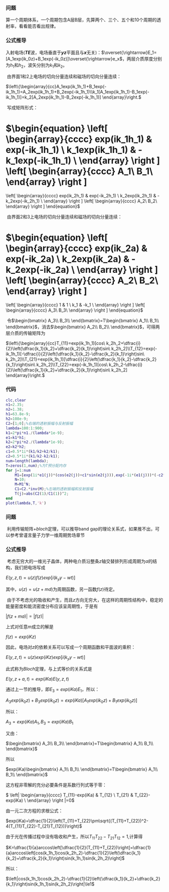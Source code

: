 ### 问题

​	算一个周期体系，一个周期包含A层B层，先算两个、三个、五个和10个周期的透射率，看看能否看出规律。

### 公式推导

​	入射电场(***TE***波，电场垂直于***yz***平面且与***x***无关)：$\overset{\rightarrow}E_1=[A_1exp(ik_0z)+B_1exp(-ik_0z)]\overset{\rightarrow}e_x​$，两层介质厚度分别为$h_1​$和$h_2​$，波矢分别为$k_1​$和$k_2​$。

​	由界面1和2上电场的切向分量连续和磁场的切向分量连续：

$\left\{\begin{array}{cc}A_1exp(ik_1h_1)+B_1exp(-ik_1h_1)=A_2exp(ik_1h_1)+B_2exp(-ik_1h_1)\\k_1[A_1exp(ik_1h_1)-B_1exp(-ik_1h_1)]=k_2[A_2exp(ik_1h_1)-B_2exp(-ik_1h_1)]
\end{array}\right.$

​	写成矩阵形式：

$\begin{equation}
\left[
\begin{array}{cccc}
exp(ik_1h_1) &  exp(-ik_1h_1) \\
k_1exp(ik_1h_1)  & -k_1exp(-ik_1h_1)   \\
\end{array}
\right ]
\left[
\begin{array}{cccc}
A_1\\ 
B_1\\ 
\end{array}
\right ]
=
\left[
\begin{array}{cccc}
exp(ik_2h_1) &  exp(-ik_2h_1) \\
k_2exp(ik_2h_1)  & -k_2exp(-ik_2h_1)   \\
\end{array}
\right ]
\left[
\begin{array}{cccc}
A_2\\ 
B_2\\ 
\end{array}
\right ]
\end{equation}$

​	由界面2和3上电场的切向分量连续和磁场的切向分量连续：

$\begin{equation}
\left[
\begin{array}{cccc}
exp(ik_2a) &  exp(-ik_2a) \\
k_2exp(ik_2a)  & -k_2exp(-ik_2a)   \\
\end{array}
\right ]
\left[
\begin{array}{cccc}
A_2\\ 
B_2\\ 
\end{array}
\right ]
=
\left[
\begin{array}{cccc}
1 &  1 \\
k_1  & -k_1   \\
\end{array}
\right ]
\left[
\begin{array}{cccc}
A_3\\ 
B_3\\ 
\end{array}
\right ]
\end{equation}​$

​	令$\begin{bmatrix}
A_3\\ 
B_3\\ 
\end{bmatrix}=T\begin{bmatrix}
A_1\\ 
B_1\\ 
\end{bmatrix}​$，消去$\begin{bmatrix}
A_2\\ 
B_2\\ 
\end{bmatrix}​$，可得两层介质的传输矩阵为

$\left\{\begin{array}{cc}T_{11}=exp(ik_1h_1)[cos\ k_2h_2+\dfrac{i}{2}\left(\dfrac{k_1}{k_2}+\dfrac{k_2}{k_1}\right)sin\ k_2h_2]\\T_{12}=exp(-ik_1h_1)[-\dfrac{i}{2}\left(\dfrac{k_1}{k_2}-\dfrac{k_2}{k_1}\right)sin\ k_2h_2]\\T_{21}=exp(ik_1h_1)[\dfrac{i}{2}\left(\dfrac{k_1}{k_2}-\dfrac{k_2}{k_1}\right)sin\ k_2h_2]\\T_{22}=exp(-ik_1h_1)[cos\ k_2h_2-\dfrac{i}{2}\left(\dfrac{k_1}{k_2}+\dfrac{k_2}{k_1}\right)sin\ k_2h_2]
\end{array}\right.$

### 代码

```matlab
clc,clear
n1=2.35;
n2=1.38;
h1=63.8e-9;
h2=108e-9;
C2=[1;0];%右端的透射振幅与反射振幅
lambda=100:1:900;
k1=2*pi*n1./(lambda*1e-9);
e1=k1*h1;
k2=2*pi*n2./(lambda*1e-9);
e2=k2*h2;
c1=0.5*1i*(k1/k2+k2/k1);
c2=0.5*1i*(k1/k2-k2/k1);
num=length(lambda);
T=zeros(1,num);%为T预分配内存
for j=1:num
    M1=[exp(1i*e1(j))*(cos(e2(j))+c1*sin(e2(j))),exp(-1i*(e1(j)))*(-c2*sin(e2(j)));exp(1i*e1(j))*c2*sin(e2(j)),exp(-1i*e1(j))*(cos(e2(j))-c1*sin(e2(j)))];
    N=10;
    M=M1^N;
    C1=C2.*inv(M);%左端的透射振幅和反射振幅
    T(j)=abs(C2(1)/C1(1))^2;
end
plot(lambda,T,'k')
```

### 问题

​	利用传输矩阵+$bloch​$定理，可以推导band gap的理论关系式，如果推不出，可以参考曾谨言量子力学一维周期势场章节

### 公式推导

​	考虑无穷大的一维光子晶体，两种电介质沿整条$z$轴交替排列形成周期为$a$的结构，我们把电场写成

$E(y,z,t)=u(z)f(z)exp[i(k_yy-wt)]​$           													 	    

其中，$u(z)=u(z+md)​$为周期函数，另一函数$f(z)​$待定。

​	由于不考虑光的吸收和产生，而且$z​$方向无穷大，在这样的周期性结构中，稳定的能量密度和能流密度分布应该呈周期性，于是有

$\left| f(z+ma)\right|=\left| f(z)\right|​$                                      	 													    

上式对任意$m​$成立的解是

$f(z)=exp(iKz)​$

因此，电场对$z​$的依赖关系可以写成一个周期函数和平面波的乘积：

$E(y,z,t)=u(z)exp(iKz)exp[i(k_yy-wt)]$                                                              						    

此式称为$Bloch​$定理，与上式等价的关系式是

$E(y,z+a,t)=exp(iKa)E(y,z,t)$ 											            

通过上一节的推导，即$E_3=exp(iKa)E_1​$，所以：

$A_3exp(ik_0z)+B_3exp(ik_0z)=exp(iKa)[A_1exp(ik_0z)+B_1exp(ik_0z)]$

所以：

$A_3=exp(iKa)A_1,B_3=exp(iKa)B_1$

又由：

$\begin{bmatrix}
A_3\\ 
B_3\\ 
\end{bmatrix}=T\begin{bmatrix}
A_1\\ 
B_1\\ 
\end{bmatrix}​$

所以

$exp(iKa)\begin{bmatrix}
A_1\\ 
B_1\\ 
\end{bmatrix}=T\begin{bmatrix}
A_1\\ 
B_1\\ 
\end{bmatrix}$



这方程非零解的充分必要条件是系数行列式等于零：

$
\left|
\begin{array}{cccc}
T_{11}-exp(iKa) &  T_{12} \\
T_{21} & T_{22}-exp(iKa)   \\
\end{array}
\right |=0$

由一元二次方程的求根公式：

$exp(iKa)=\dfrac{1}{2}\left(T_{11}+T_{22}\pm\sqrt{(T_{11}+T_{22})^2-4(T_{11}T_{22}-T_{21}T_{12})}\right)$

由于光在传播过程中没有吸收和产生，所以$T_{11}T_{22}-T_{21}T_{12}=1$,计算得

$K=\dfrac{1}{a}arccos\left[\dfrac{1}{2}(T_{11}+T_{22})\right]=\dfrac{1}{a}arccos\left[cos(k_1h_1)cos(k_2h_2)-\dfrac{1}{2}\left(\dfrac{k_1}{k_2}+\dfrac{k_2}{k_1}\right)sin(k_1h_1)sin(k_2h_2)\right]​$

所以：

$\left|cos(k_1h_1)cos(k_2h_2)-\dfrac{1}{2}\left(\dfrac{k_1}{k_2}+\dfrac{k_2}{k_1}\right)sin(k_1h_1)sin(k_2h_2)\right|\le1​$







